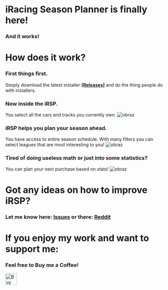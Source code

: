 # iRacing Season Planner is finally here!
### And it works!

# How does it work?
### First things first. 
Simply download the latest installer [**[Releases]**](https://github.com/KindaMe/iracing-season-planner/releases) and do the thing people do with installers.

### Now inside the iRSP.
You select all the cars and tracks you currently own.
![obraz](https://user-images.githubusercontent.com/75385707/163654957-596013ff-29fc-4cd3-ad5f-275de84a6308.png)

### iRSP helps you plan your season ahead. 
You have access to entire season schedule. With many filters you can select leagues that are most interesting to you!
![obraz](https://user-images.githubusercontent.com/75385707/163654991-e433c3ad-de21-47a8-b7dc-dbfb4d708c99.png)

### Tired of doing useless math or just into some statistics?
You can plan your next purchase based on stats!
![obraz](https://user-images.githubusercontent.com/75385707/163654942-19003b48-dbf4-4b8e-ac1b-fbf1a0fc99b9.png)

# Got any ideas on how to improve iRSP?
### Let me know here: [Issues](https://github.com/KindaMe/iracing-season-planner/issues) or there: [Reddit](https://www.reddit.com/user/KindaMe_)

# If you enjoy my work and want to support me:

### Feel free to Buy me a Coffee!

<a href='https://ko-fi.com/W7W3C4X64' target='_blank'><img height='36' style='border:0px;height:36px;' src='https://cdn.ko-fi.com/cdn/kofi2.png?v=3' border='0' alt='Buy Me a Coffee at ko-fi.com' /></a>
